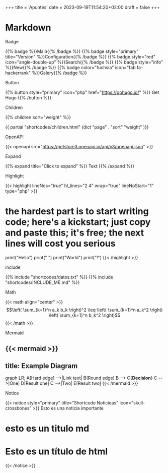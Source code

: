 +++
title = 'Apuntes'
date = 2023-09-19T11:54:20+02:00
draft = false
+++

# Markdown

Badge

{{% badge %}}Main{{% /badge %}}
{{% badge style="primary" title="Version" %}}Configuration{{% /badge %}}
{{% badge style="red" icon="angle-double-up" %}}Search{{% /badge %}}
{{% badge style="info" %}}New{{% /badge %}}
{{% badge color="fuchsia" icon="fab fa-hackerrank" %}}Galery{{% /badge %}}


Button

{{% button style="primary" icon="php" href="https://gohugo.io/" %}} Get Hugo {{% /button %}}


Children

{{% children sort="weight" %}}

{{ partial "shortcodes/children.html" (dict
  "page" .
  "sort" "weight"
)}}


OpenAPI

{{< openapi src="https://petstore3.openapi.io/api/v3/openapi.json" >}}


Expand

{{% expand title="Click to expand" %}} 
 Text
{{% /expand %}}


Highlight

{{< highlight lineNos="true" hl_lines="2 4"
 wrap="true" lineNoStart="1" type="php" >}}
# the hardest part is to start writing code; here's a kickstart; just copy and paste this; it's free; the next lines will cost you serious 
print("Hello")
print(" ")
print("World")
print("!")
{{< /highlight >}}


include

{{% include "shortcodes/datos.txt" %}} 
{{% include "shortcodes/INCLUDE_ME.md" %}}


Math

{{< math align="center" >}}
$$\left( \sum_{k=1}^n a_k b_k \right)^2 \leq \left( \sum_{k=1}^n a_k^2 \right) \left( \sum_{k=1}^n b_k^2 \right)$$
{{< /math >}}


Mermaid

{{< mermaid >}}
---
title: Example Diagram
---
graph LR;
    A[Hard edge] -->|Link text| B(Round edge)
    B --> C{<strong>Decision</strong>}
    C -->|One| D[Result one]
    C -->|Two| E[Result two]
{{< /mermaid >}}


Notice

{{< notice style="primary" title="Shortcode Noticieas" icon="skull-crossbones" >}}
Esto es una noticia importante
# esto es un titulo md  

<h1>Esto es un título de html</h1>
{{< /notice >}}

